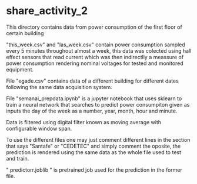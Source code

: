 # share_activity_2

This directory contains data from power consumption of the first floor of certain building

"this_week.csv" and "las_week.csv" contain power consumption sampled every 5 minutes
throughout almost a week, this data was colected using hall effect sensors that read current
which was then indirectlly a meassure of power consumption rendering nominal voltages for
tested and monitored equipment.

File "egade.csv" contains data of a different building for different dates following the same
data acquisition system.

File "semanai_prepdata.ipynb" is a jupyter notebook that uses sklearn to train a neural
network that searches to predict power consumpiton given as inputs the day of the week as
a number, year, month, hour and minute.

Data is filtered using digital filter known as moving average with configurable window span.

To use the different files one may just comment different lines in the section that says
"Santafe" or "CEDETEC" and simply comment the oposite, the prediction is rendered using
the same data as the whole file used to test and train.


" predictorr.joblib " is pretrained job used for the prediction in the former file.



